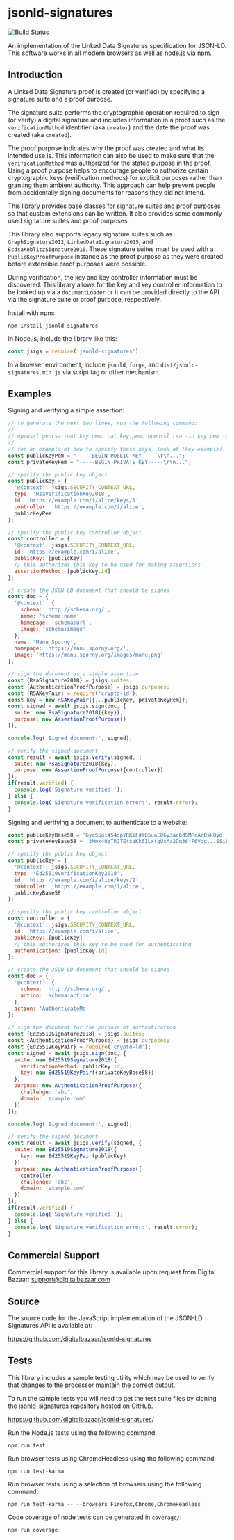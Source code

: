 jsonld-signatures
=================

[![Build Status](https://travis-ci.org/digitalbazaar/jsonld-signatures.png?branch=master)](https://travis-ci.org/digitalbazaar/jsonld-signatures)

An implementation of the Linked Data Signatures specification for JSON-LD.
This software works in all modern browsers as well as node.js via [npm](https://www.npmjs.com/package/jsonld-signatures).

Introduction
------------

A Linked Data Signature proof is created (or verified) by specifying a
signature suite and a proof purpose.

The signature suite performs the cryptographic operation required to sign (or
verify) a digital signature and includes information in a proof such as the
`verificationMethod` identifier (aka `creator`) and the date the proof was
created (aka `created`).

The proof purpose indicates why the proof was created and what its intended use
is. This information can also be used to make sure that the
`verificationMethod` was authorized for the stated purpose in the proof. Using
a proof purpose helps to encourage people to authorize certain cryptographic
keys (verification methods) for explicit purposes rather than granting them
ambient authority. This approach can help prevent people from accidentally
signing documents for reasons they did not intend.

This library provides base classes for signature suites and proof purposes
so that custom extensions can be written. It also provides some commonly
used signature suites and proof purposes.

This library also supports legacy signature suites such as `GraphSignature2012`,
`LinkedDataSignature2015`, and `EcdsaKoblitzSignature2016`. These signature
suites must be used with a `PublicKeyProofPurpose` instance as the proof
purpose as they were created before extensible proof purposes were possible.

During verification, the key and key controller information must be discovered.
This library allows for the key and key controller information to be looked up
via a `documentLoader` or it can be provided directly to the API via the
signature suite or proof purpose, respectively.

Install with npm:

```
npm install jsonld-signatures
```

In Node.js, include the library like this:
```js
const jsigs = require('jsonld-signatures');
```

In a browser environment, include `jsonld`, `forge`, and
`dist/jsonld-signatures.min.js` via script tag or other mechanism.

Examples
--------

Signing and verifying a simple assertion:

```js
// to generate the next two lines, run the following command:
//
// openssl genrsa -out key.pem; cat key.pem; openssl rsa -in key.pem -pubout -out pubkey.pem; cat pubkey.pem; rm key.pem pubkey.pem
//
// for an example of how to specify these keys, look at [key-example]:
const publicKeyPem = "-----BEGIN PUBLIC KEY-----\r\n...";
const privateKeyPem = "-----BEGIN PRIVATE KEY-----\r\n...";

// specify the public key object
const publicKey = {
  '@context': jsigs.SECURITY_CONTEXT_URL,
  type: 'RsaVerificationKey2018',
  id: 'https://example.com/i/alice/keys/1',
  controller: 'https://example.com/i/alice',
  publicKeyPem
};

// specify the public key controller object
const controller = {
  '@context': jsigs.SECURITY_CONTEXT_URL,
  id: 'https://example.com/i/alice',
  publicKey: [publicKey]
  // this authorizes this key to be used for making assertions
  assertionMethod: [publicKey.id]
};

// create the JSON-LD document that should be signed
const doc = {
  '@context': {
    schema: 'http://schema.org/',
    name: 'schema:name',
    homepage: 'schema:url',
    image: 'schema:image'
  },
  name: 'Manu Sporny',
  homepage: 'https://manu.sporny.org/',
  image: 'https://manu.sporny.org/images/manu.png'
};

// sign the document as a simple assertion
const {RsaSignature2018} = jsigs.suites;
const {AuthenticationProofPurpose} = jsigs.purposes;
const {RSAKeyPair} = require('crypto-ld');
const key = new RSAKeyPair({...publicKey, privateKeyPem});
const signed = await jsigs.sign(doc, {
  suite: new RsaSignature2018({key}),
  purpose: new AssertionProofPurpose()
});

console.log('Signed document:', signed);

// verify the signed document
const result = await jsigs.verify(signed, {
  suite: new RsaSignature2018(key),
  purpose: new AssertionProofPurpose({controller})
});
if(result.verified) {
  console.log('Signature verified.');
} else {
  console.log('Signature verification error:', result.error);
}
```

Signing and verifying a document to authenticate to a website:

```js
const publicKeyBase58 = 'GycSSui454dpYRKiFdsQ5uaE8Gy3ac6dSMPcAoQsk8yq';
const privateKeyBase58 = '3Mmk4UzTRJTEtxaKk61LxtgUxAa2Dg36jF6Vog...SSiF';

// specify the public key object
const publicKey = {
  '@context': jsigs.SECURITY_CONTEXT_URL,
  type: 'Ed25519VerificationKey2018',
  id: 'https://example.com/i/alice/keys/2',
  controller: 'https://example.com/i/alice',
  publicKeyBase58
};

// specify the public key controller object
const controller = {
  '@context': jsigs.SECURITY_CONTEXT_URL,
  id: 'https://example.com/i/alice',
  publicKey: [publicKey]
  // this authorizes this key to be used for authenticating
  authentication: [publicKey.id]
};

// create the JSON-LD document that should be signed
const doc = {
  '@context': {
    schema: 'http://schema.org/',
    action: 'schema:action'
  },
  action: 'AuthenticateMe'
};

// sign the document for the purpose of authentication
const {Ed25519Signature2018} = jsigs.suites;
const {AuthenticationProofPurpose} = jsigs.purposes;
const {Ed25519KeyPair} = require('crypto-ld');
const signed = await jsigs.sign(doc, {
  suite: new Ed25519Signature2018({
    verificationMethod: publicKey.id,
    key: new Ed25519KeyPair({privateKeyBase58})
  }),
  purpose: new AuthenticationProofPurpose({
    challenge: 'abc',
    domain: 'example.com'
  })
});

console.log('Signed document:', signed);

// verify the signed document
const result = await jsigs.verify(signed, {
  suite: new Ed25519Signature2018({
    key: new Ed25519KeyPair(publicKey)
  }),
  purpose: new AuthenticationProofPurpose({
    controller,
    challenge: 'abc',
    domain: 'example.com'
  })
});
if(result.verified) {
  console.log('Signature verified.');
} else {
  console.log('Signature verification error:', result.error);
}
```

Commercial Support
------------------

Commercial support for this library is available upon request from
Digital Bazaar: support@digitalbazaar.com

Source
------

The source code for the JavaScript implementation of the JSON-LD Signatures API
is available at:

https://github.com/digitalbazaar/jsonld-signatures

Tests
-----

This library includes a sample testing utility which may be used to verify
that changes to the processor maintain the correct output.

To run the sample tests you will need to get the test suite files by cloning
the [jsonld-signatures repository][jsonld-signatures] hosted on GitHub.

https://github.com/digitalbazaar/jsonld-signatures/

Run the Node.js tests using the following command:

    npm run test

Run browser tests using ChromeHeadless using the following command:

    npm run test-karma

Run browser tests using a selection of browsers using the following command:

    npm run test-karma -- --browsers Firefox,Chrome,ChromeHeadless

Code coverage of node tests can be generated in `coverage/`:

    npm run coverage

[jsonld-signatures]: https://github.com/digitalbazaar/jsonld-signatures/
[key-example]: https://github.com/digitalbazaar/jsonld-signatures/blob/44f1f67db2cfb0b166b7d5f63c40e10cc4642416/tests/test.js#L73
